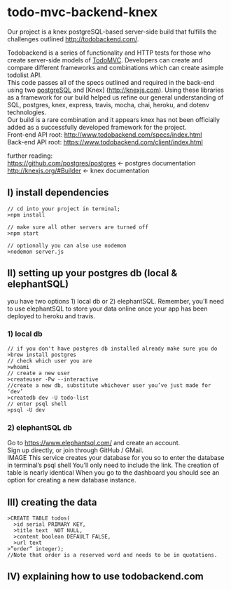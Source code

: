# todo-mvc-backend-knex

Our project is a knex postgreSQL-based server-side build that fulfills the challenges outlined  http://todobackend.com/.

Todobackend is a series of functionality and HTTP tests for those who create server-side models of [TodoMVC]( http://todomvc.com/). Developers can create and compare different frameworks and combinations which can create asimple todolist API.
<br>
This code passes all of the specs outlined and required in the back-end using two [postgreSQL](https://www.postgresql.org) and [Knex] (http://knexjs.com).
Using these libraries as a framework for our build helped us refine our general understanding of SQL, postgres, knex, express, travis, mocha, chai, heroku, and dotenv technologies.
<br>
Our build is a rare combination and it appears knex has not been officially added as a successfully developed framework for the project. 
<br>
Front-end API root: http://www.todobackend.com/specs/index.html <br>
Back-end API root:  https://www.todobackend.com/client/index.html <br>

further reading:<br>
https://github.com/postgres/postgres <- postgres documentation <br>
http://knexjs.org/#Builder <- knex documentation <br>

## I) install dependencies
```
// cd into your project in terminal;
>npm install

// make sure all other servers are turned off
>npm start 

// optionally you can also use nodemon
>nodemon server.js

```
## II) setting up your postgres db (local & elephantSQL)
you have two options 1) local db or 2) elephantSQL.
Remember, you’ll need to use elephantSQL to store your data online once your app has been deployed to heroku and travis. 
### 1) local db
```
// if you don't have postgres db installed already make sure you do
>brew install postgres
// check which user you are 
>whoami
// create a new user
>createuser -Pw --interactive 
//create a new db, substitute whichever user you’ve just made for ‘dev’ 
>createdb dev -U todo-list
// enter psql shell
>psql -U dev
```
### 2) elephantSQL db
Go to https://www.elephantsql.com/ and create an account. <br>
Sign up directly, or join through GitHub / GMail.<br>
IMAGE
This service creates  your database for you so to enter the database in terminal’s psql shell
You’ll only need to include the link.  The creation of table is nearly identical
When you go to the dashboard you should see an option for creating a new database instance.

## III) creating the data
```
>CREATE TABLE todos(
  >id serial PRIMARY KEY,
  >title text  NOT NULL,
  >content boolean DEFAULT FALSE,
  >url text
>”order” integer);
//Note that order is a reserved word and needs to be in quotations.
```
## IV) explaining how to use todobackend.com




